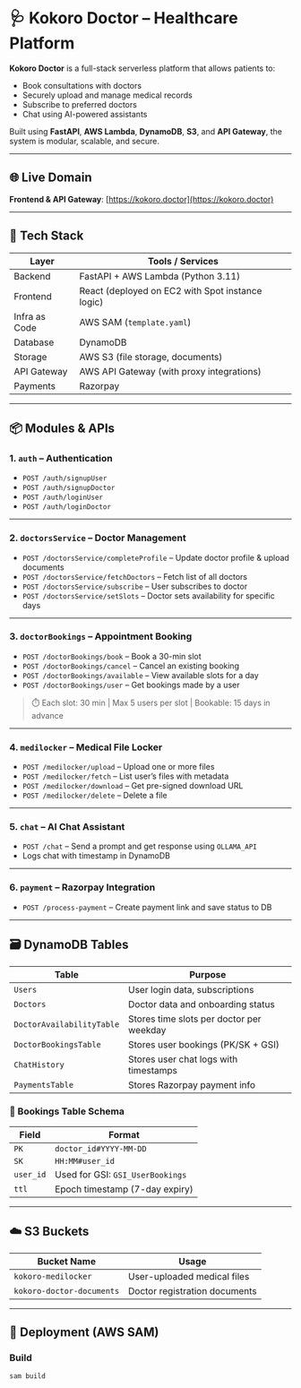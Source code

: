 # 🩺 Kokoro Doctor – Healthcare Platform

**Kokoro Doctor** is a full-stack serverless platform that allows patients to:

- Book consultations with doctors
- Securely upload and manage medical records
- Subscribe to preferred doctors
- Chat using AI-powered assistants

Built using **FastAPI**, **AWS Lambda**, **DynamoDB**, **S3**, and **API Gateway**, the system is modular, scalable, and secure.

---

## 🌐 Live Domain

**Frontend & API Gateway**: [https://kokoro.doctor](https://kokoro.doctor)

---

## 🧱 Tech Stack

| Layer         | Tools / Services                                 |
| ------------- | ------------------------------------------------ |
| Backend       | FastAPI + AWS Lambda (Python 3.11)               |
| Frontend      | React (deployed on EC2 with Spot instance logic) |
| Infra as Code | AWS SAM (`template.yaml`)                        |
| Database      | DynamoDB                                         |
| Storage       | AWS S3 (file storage, documents)                 |
| API Gateway   | AWS API Gateway (with proxy integrations)        |
| Payments      | Razorpay                                         |

---

## 📦 Modules & APIs

### 1. `auth` – Authentication

- `POST /auth/signupUser`
- `POST /auth/signupDoctor`
- `POST /auth/loginUser`
- `POST /auth/loginDoctor`

---

### 2. `doctorsService` – Doctor Management

- `POST /doctorsService/completeProfile` – Update doctor profile & upload documents
- `POST /doctorsService/fetchDoctors` – Fetch list of all doctors
- `POST /doctorsService/subscribe` – User subscribes to doctor
- `POST /doctorsService/setSlots` – Doctor sets availability for specific days

---

### 3. `doctorBookings` – Appointment Booking

- `POST /doctorBookings/book` – Book a 30-min slot
- `POST /doctorBookings/cancel` – Cancel an existing booking
- `POST /doctorBookings/available` – View available slots for a day
- `POST /doctorBookings/user` – Get bookings made by a user

> ⏱️ Each slot: 30 min | Max 5 users per slot | Bookable: 15 days in advance

---

### 4. `medilocker` – Medical File Locker

- `POST /medilocker/upload` – Upload one or more files
- `POST /medilocker/fetch` – List user’s files with metadata
- `POST /medilocker/download` – Get pre-signed download URL
- `POST /medilocker/delete` – Delete a file

---

### 5. `chat` – AI Chat Assistant

- `POST /chat` – Send a prompt and get response using `OLLAMA_API`
- Logs chat with timestamp in DynamoDB

---

### 6. `payment` – Razorpay Integration

- `POST /process-payment` – Create payment link and save status to DB

---

## 🗃️ DynamoDB Tables

| Table                     | Purpose                                  |
| ------------------------- | ---------------------------------------- |
| `Users`                   | User login data, subscriptions           |
| `Doctors`                 | Doctor data and onboarding status        |
| `DoctorAvailabilityTable` | Stores time slots per doctor per weekday |
| `DoctorBookingsTable`     | Stores user bookings (PK/SK + GSI)       |
| `ChatHistory`             | Stores user chat logs with timestamps    |
| `PaymentsTable`           | Stores Razorpay payment info             |

### 🧠 Bookings Table Schema

| Field     | Format                           |
| --------- | -------------------------------- |
| `PK`      | `doctor_id#YYYY-MM-DD`           |
| `SK`      | `HH:MM#user_id`                  |
| `user_id` | Used for GSI: `GSI_UserBookings` |
| `ttl`     | Epoch timestamp (7-day expiry)   |

---

## ☁️ S3 Buckets

| Bucket Name               | Usage                         |
| ------------------------- | ----------------------------- |
| `kokoro-medilocker`       | User-uploaded medical files   |
| `kokoro-doctor-documents` | Doctor registration documents |

---

## 🚀 Deployment (AWS SAM)

### Build

```bash
sam build
```
